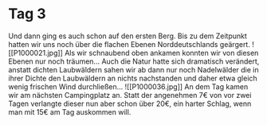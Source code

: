 # Tag 3
Und dann ging es auch schon auf den ersten Berg. Bis zu dem Zeitpunkt hatten wir uns noch über die flachen Ebenen Norddeutschlands geärgert. 
![[P1000021.jpg]]
Als wir schnaubend oben ankamen konnten wir von diesen Ebenen nur noch träumen...
Auch die Natur hatte sich dramatisch verändert, anstatt dichten Laubwäldern sahen wir ab dann nur noch Nadelwälder die in ihrer Dichte den Laubwäldern an nichts nachstanden und daher etwa gleich wenig frischen Wind durchließen...
![[P1000036.jpg]]
An dem Tag kamen wir am nächsten Campingplatz an.
Statt der angenehmen 7€ von vor zwei Tagen verlangte dieser nun aber schon über 20€, ein harter Schlag, wenn man mit 15€ am Tag auskommen will.